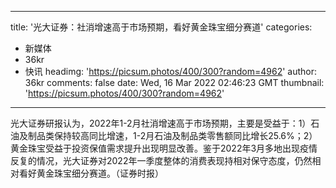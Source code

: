 
---
title: '光大证券：社消增速高于市场预期，看好黄金珠宝细分赛道'
categories: 
 - 新媒体
 - 36kr
 - 快讯
headimg: 'https://picsum.photos/400/300?random=4962'
author: 36kr
comments: false
date: Wed, 16 Mar 2022 02:46:23 GMT
thumbnail: 'https://picsum.photos/400/300?random=4962'
---

<div>   
光大证券研报认为，2022年1-2月社消增速高于市场预期，主要是受益于：1）石油及制品类保持较高同比增速，1-2月石油及制品类零售额同比增长25.6%；2）黄金珠宝受益于投资保值需求提升出现明显改善。鉴于2022年3月多地出现疫情反复的情况，光大证券对2022年一季度整体的消费表现持相对保守态度，仍然相对看好黄金珠宝细分赛道。（证券时报）  
</div>
            